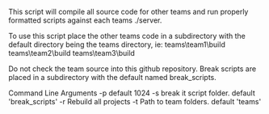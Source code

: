 This script will compile all source code for other teams and run properly formatted scripts against each teams ./server.  

To use this script place the other teams code in a subdirectory with the default directory being the teams directory, ie:
teams\team1\build
teams\team2\build
teams\team3\build

Do not check the team source into this github repository.
Break scripts are placed in a subdirectory with the default named break_scripts. 

Command Line Arguments
-p default 1024
-s break it script folder. default 'break_scripts'
-r  Rebuild all projects
-t  Path to team folders. default 'teams'

